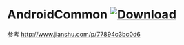 # AndroidCommon [ ![Download](https://api.bintray.com/packages/candy/maven/AndroidCommon/images/download.svg) ](https://bintray.com/candy/maven/AndroidCommon/_latestVersion)

参考 http://www.jianshu.com/p/77894c3bc0d6
